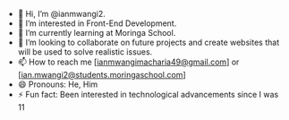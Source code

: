 - 👋 Hi, I’m @ianmwangi2.
- 👀 I’m interested in Front-End Development.
- 🌱 I’m currently learning at Moringa School.
- 💞️ I’m looking to collaborate on future projects and create websites that will be used to  solve realistic issues.
- 📫 How to reach me [ianmwangimacharia49@gmail.com] or [ian.mwangi2@students.moringaschool.com]
- 😄 Pronouns: He, Him
- ⚡ Fun fact: Been interested in technological advancements since I was 11

<!---
ianmwangi2/ianmwangi2 is a ✨ special ✨ repository because its `README.md` (this file) appears on your GitHub profile.
You can click the Preview link to take a look at your changes.
--->

